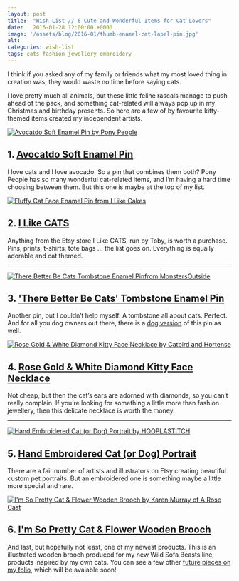 ```yaml
---
layout: post
title:  "Wish List // 6 Cute and Wonderful Items for Cat Lovers"
date:   2016-01-28 12:00:00 +0000
image: '/assets/blog/2016-01/thumb-enamel-cat-lapel-pin.jpg'
alt: 
categories: wish-list
tags: cats fashion jewellery embroidery
---
```



<p class="intro">I think if you asked any of my family or friends what my most loved thing in creation was, they would waste no time before saying cats.</p>

I love pretty much all animals, but these little feline rascals manage to push ahead of the pack, and something cat-related will always pop up in my Christmas and birthday presents. So here are a few of by favourite kitty-themed items created my independent artists.

<div class="row">
	<div class="col-md-6">
		<a href="https://www.etsy.com/listing/256839530/avocatdo-soft-enamel-pin" title="Avocatdo Soft Enamel Pin by Pony People"><img src="/assets/blog/2016-01/avocatdo-soft-enamel-pin.jpg" alt="Avocatdo Soft Enamel Pin by Pony People" title="Avocatdo Soft Enamel Pin by Pony People"></a>
		<h2>1. <a href="https://www.etsy.com/listing/256839530/avocatdo-soft-enamel-pin" title="Avocatdo Soft Enamel Pin by Pony People">Avocatdo Soft Enamel Pin</a></h2>
		<p>I love cats and I love avocado. So a pin that combines them both? Pony People has so many wonderful cat-related items, and I’m having a hard time choosing between them. But this one is maybe at the top of my list.</p>
	</div>
	<div class="col-md-6">
		<a href="https://www.etsy.com/shop/ilikeCATSshop" title="Fluffy Cat Face Enamel Pin from I Like Cakes"><img src="/assets/blog/2016-01/enamel-cat-lapel-pin.jpg" alt="Fluffy Cat Face Enamel Pin from I Like Cakes" title="Fluffy Cat Face Enamel Pin from I Like Cakes"></a>
		<h2>2. <a href="https://www.etsy.com/shop/ilikeCATSshop">I Like CATS</a></h2>
		<p>Anything from the Etsy store I Like CATS, run by Toby, is worth a purchase. Pins, prints, t-shirts, tote bags ... the list goes on. Everything is equally adorable and cat themed.</p>
	</div>
</div>

* * *

<div class="row">
	<div class="col-md-6">
		<a href="https://www.etsy.com/listing/252710553/there-better-be-cats-tombstone-soft" title="There Better Be Cats Tombstone Enamel Pinfrom MonstersOutside"><img src="/assets/blog/2016-01/there-better-be-cats-tombstone-enamel-pin.jpg" alt="There Better Be Cats Tombstone Enamel Pinfrom MonstersOutside" title="There Better Be Cats Tombstone Enamel Pinfrom MonstersOutside"></a>
		<h2>3. <a href="https://www.etsy.com/listing/252710553/there-better-be-cats-tombstone-soft" title="There Better Be Cats Tombstone Enamel Pinfrom MonstersOutside">'There Better Be Cats' Tombstone Enamel Pin</a></h2>
		<p>Another pin, but I couldn’t help myself. A tombstone all about cats. Perfect. And for all you dog owners out there, there is a <a href="https://www.etsy.com/listing/227721823/there-better-be-dogs-tombstone-soft" title="'There Better Be Dogs' Tombstone Enamel Pin">dog version</a> of this pin as well.</p>
	</div>
	<div class="col-md-6">
		<a href="http://www.catbirdnyc.com/choupette-necklace-rose-gold.html" title="Rose Gold &amp; White Diamond Kitty Face Necklace by Catbird and Hortense"><img src="/assets/blog/2016-01/rose-gold-diamond-kitty-face-necklace.jpg" alt="Rose Gold &amp; White Diamond Kitty Face Necklace by Catbird and Hortense" title="Rose Gold &amp; White Diamond Kitty Face Necklace by Catbird and Hortense"></a>
		<h2>4. <a href="http://www.catbirdnyc.com/choupette-necklace-rose-gold.html" title="Rose Gold &amp; White Diamond Kitty Face Necklace by Catbird and Hortense">Rose Gold &amp; White Diamond Kitty Face Necklace</a></h2>
		<p>Not cheap, but then the cat’s ears are adorned with diamonds, so you can’t really complain. If you’re looking for something a little more than fashion jewellery, then this delicate necklace is worth the money.</p>
	</div>
</div>

* * *

<div class="row">
	<div class="col-md-6">
		<a href="http://www.hooplastitch.com/petportraits/" title="Hand Embroidered Cat (or Dog) Portrait by HOOPLASTITCH"><img src="/assets/blog/2016-01/hand-embroidered-cat-dog-portrait.jpg" alt="Hand Embroidered Cat (or Dog) Portrait by HOOPLASTITCH" title="Hand Embroidered Cat (or Dog) Portrait by HOOPLASTITCH"></a>
		<h2>5. <a href="http://www.hooplastitch.com/petportraits/" title="Hand Embroidered Cat (or Dog) Portrait by HOOPLASTITCH">Hand Embroidered Cat (or Dog) Portrait</a></h2>
		<p>There are a fair number of artists and illustrators on Etsy creating beautiful custom pet portraits. But an embroidered one is something maybe a little more special and rare.</p>
	</div>
	<div class="col-md-6">
		<a href="/my-work/2016/01/12/i-feel-pretty-ginger-cat.html" title="I'm So Pretty Cat &amp; Flower Wooden Brooch by Karen Murray of A Rose Cast"><img src="/assets/blog/2016-01/pretty-cat-flower-wooden-brooch.jpg" alt="I'm So Pretty Cat &amp; Flower Wooden Brooch by Karen Murray of A Rose Cast" title="I'm So Pretty Cat &amp; Flower Wooden Brooch by Karen Murray of A Rose Cast"></a>
		<h2>6. <a href="/my-work/2016/01/12/i-feel-pretty-ginger-cat.html" title="I'm So Pretty Cat &amp; Flower Wooden Brooch by Karen Murray of A Rose Cast">I'm So Pretty Cat &amp; Flower Wooden Brooch</a></h2>
		<p>And last, but hopefully not least, one of my newest products. This is an illustrated wooden brooch produced for my new Wild Sofa Beasts line, products inspired by my own cats. You can see a few other <a href="/project/illustration-wild-sofa-beasts.html" title="Wild Sofa Beasts Illustration and Product Line">future pieces on my folio</a>, which will be avaiable soon!</p>
	</div>
</div>

